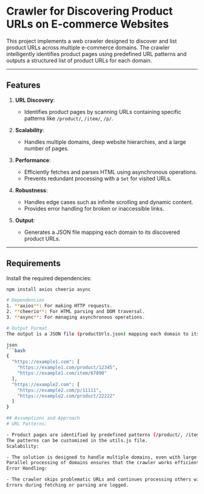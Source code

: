 # Crawler for Discovering Product URLs on E-commerce Websites

This project implements a web crawler designed to discover and list product URLs across multiple e-commerce domains. The crawler intelligently identifies product pages using predefined URL patterns and outputs a structured list of product URLs for each domain.

---

## Features

1. **URL Discovery**:
   - Identifies product pages by scanning URLs containing specific patterns like `/product/`, `/item/`, `/p/`.
   
2. **Scalability**:
   - Handles multiple domains, deep website hierarchies, and a large number of pages.

3. **Performance**:
   - Efficiently fetches and parses HTML using asynchronous operations.
   - Prevents redundant processing with a `Set` for visited URLs.

4. **Robustness**:
   - Handles edge cases such as infinite scrolling and dynamic content.
   - Provides error handling for broken or inaccessible links.

5. **Output**:
   - Generates a JSON file mapping each domain to its discovered product URLs.

---

## Requirements

Install the required dependencies:

```bash
npm install axios cheerio async

# Dependencies
1. **axios**: For making HTTP requests.
2. **cheerio**: For HTML parsing and DOM traversal.
3. **async**: For managing asynchronous operations.

# Output Format
The output is a JSON file (productUrls.json) mapping each domain to its discovered product URLs. Example:

json
```bash
{
  "https://example1.com": [
    "https://example1.com/product/12345",
    "https://example1.com/item/67890"
  ],
  "https://example2.com": [
    "https://example2.com/p/11111",
    "https://example2.com/product/22222"
  ]
}

## Assumptions and Approach
# URL Patterns:

- Product pages are identified by predefined patterns (/product/, /item/, /p/).
The patterns can be customized in the utils.js file.
Scalability:

- The solution is designed to handle multiple domains, even with large and complex websites.
Parallel processing of domains ensures that the crawler works efficiently.
Error Handling:

- The crawler skips problematic URLs and continues processing others without crashing.
Errors during fetching or parsing are logged.
